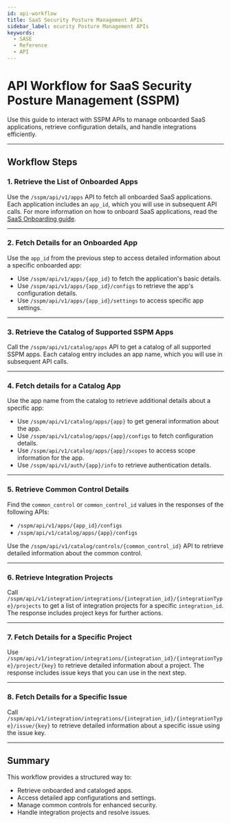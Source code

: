 ```yaml
---
id: api-workflow
title: SaaS Security Posture Management APIs
sidebar_label: ecurity Posture Management APIs
keywords:
  - SASE
  - Reference
  - API
---
```


# API Workflow for SaaS Security Posture Management (SSPM)

Use this guide to interact with SSPM APIs to manage onboarded SaaS applications, retrieve configuration details, and handle integrations efficiently.

---

## Workflow Steps

### 1. Retrieve the List of Onboarded Apps
Use the `/sspm/api/v1/apps` API to fetch all onboarded SaaS applications. Each application includes an `app_id`, which you will use in subsequent API calls. For more information on how to onboard SaaS applications, read the [SaaS Onboarding guide](https://docs.paloaltonetworks.com/saas-security/saas-security-admin/saas-security-sspm/onboard-saas-apps-supported-by-sspm/onboarding-overview-for-supported-saas-apps).

---

### 2. Fetch Details for an Onboarded App
Use the `app_id` from the previous step to access detailed information about a specific onboarded app:
- Use `/sspm/api/v1/apps/{app_id}` to fetch the application's basic details.
- Use `/sspm/api/v1/apps/{app_id}/configs` to retrieve the app's configuration details.
- Use `/sspm/api/v1/apps/{app_id}/settings` to access specific app settings.

---

### 3. Retrieve the Catalog of Supported SSPM Apps
Call the `/sspm/api/v1/catalog/apps` API to get a catalog of all supported SSPM apps. Each catalog entry includes an app name, which you will use in subsequent API calls.

---

### 4. Fetch details for a Catalog App
Use the app name from the catalog to retrieve additional details about a specific app:
- Use `/sspm/api/v1/catalog/apps/{app}` to get general information about the app.
- Use `/sspm/api/v1/catalog/apps/{app}/configs` to fetch configuration details.
- Use `/sspm/api/v1/catalog/apps/{app}/scopes` to access scope information for the app.
- Use `/sspm/api/v1/auth/{app}/info` to retrieve authentication details.

---

### 5. Retrieve Common Control Details
Find the `common_control` or `common_control_id` values in the responses of the following APIs:
- `/sspm/api/v1/apps/{app_id}/configs`
- `/sspm/api/v1/catalog/apps/{app}/configs`

Use the `/sspm/api/v1/catalog/controls/{common_control_id}` API to retrieve detailed information about the common control.

---

### 6. Retrieve Integration Projects
Call `/sspm/api/v1/integration/integrations/{integration_id}/{integrationType}/projects` to get a list of integration projects for a specific `integration_id`. The response includes project keys for further actions.

---

### 7. Fetch Details for a Specific Project
Use `/sspm/api/v1/integration/integrations/{integration_id}/{integrationType}/project/{key}` to retrieve detailed information about a project. The response includes issue keys that you can use in the next step.

---

### 8. Fetch Details for a Specific Issue
Call `/sspm/api/v1/integration/integrations/{integration_id}/{integrationType}/issue/{key}` to retrieve detailed information about a specific issue using the issue key.

---

## Summary
This workflow provides a structured way to:
- Retrieve onboarded and cataloged apps.
- Access detailed app configurations and settings.
- Manage common controls for enhanced security.
- Handle integration projects and resolve issues.